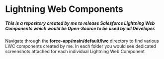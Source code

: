 # Lightning Web Components
##### This is a repository created by me to release Salesforce Lightning Web Components which would be Open-Source to be used by all Developer.

Navigate through the **force-app/main/default/lwc** directory to find various LWC components created by me. In each folder you would see dedicated screenshots attached for each individual Lightning Web Component
